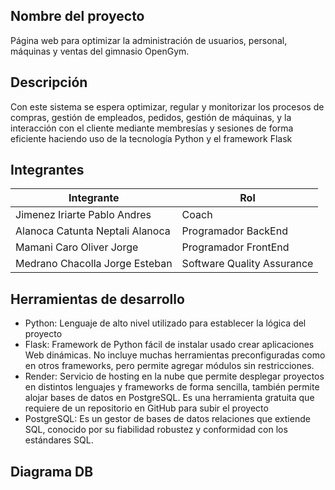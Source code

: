 ## Nombre del proyecto 

Página web para optimizar la administración de usuarios, personal, máquinas y ventas del gimnasio OpenGym.

## Descripción

Con este sistema se espera optimizar, regular y monitorizar los procesos de compras, gestión de empleados, pedidos, gestión de máquinas, y la interacción con el cliente mediante membresías y sesiones de forma eficiente haciendo uso de la tecnología Python y el framework Flask   

## Integrantes

| Integrante                      | Rol                        |
| ------------------------------- | -------------------------- |
| Jimenez Iriarte Pablo Andres    | Coach                      |
| Alanoca Catunta Neptali Alanoca | Programador BackEnd        |
| Mamani Caro Oliver Jorge        | Programador FrontEnd       |
| Medrano Chacolla Jorge Esteban  | Software Quality Assurance |

## Herramientas de desarrollo

- Python: Lenguaje de alto nivel utilizado para establecer la lógica del proyecto
- Flask: Framework de Python fácil de instalar usado crear aplicaciones Web dinámicas. No incluye muchas herramientas preconfiguradas como en otros frameworks, pero permite agregar módulos sin restricciones.
- Render: Servicio de hosting en la nube que permite desplegar proyectos en distintos lenguajes y frameworks de forma sencilla, también permite alojar bases de datos en PostgreSQL. Es una herramienta gratuita que requiere de un repositorio en GitHub para subir el proyecto
- PostgreSQL: Es un gestor de bases de datos relaciones que extiende SQL, conocido por su fiabilidad robustez y conformidad con los estándares SQL.

## Diagrama DB

